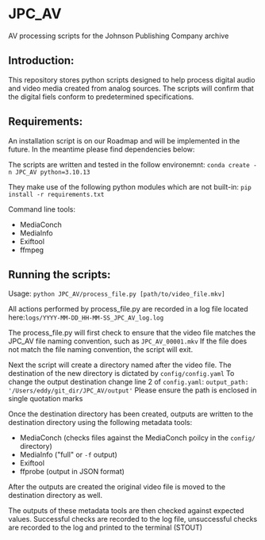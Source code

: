 # JPC_AV
AV processing scripts for the Johnson Publishing Company archive

## Introduction:
This repository stores python scripts designed to help process digital audio and video media created from analog sources. The scripts will confirm that the digital fiels conform to predetermined specifications. 

## Requirements:
An installation script is on our Roadmap and will be implemented in the future. In the meantime please find dependencies below:

The scripts are written and tested in the follow environemnt:
`conda create -n JPC_AV python=3.10.13`

They make use of the following python modules which are not built-in:
`pip install -r requirements.txt`

Command line tools:
- MediaConch
- MediaInfo
- Exiftool
- ffmpeg

## Running the scripts:

Usage:
`python JPC_AV/process_file.py [path/to/video_file.mkv]`

All actions performed by process_file.py are recorded in a log file located here:`logs/YYYY-MM-DD_HH-MM-SS_JPC_AV_log.log`

The process_file.py will first check to ensure that the video file matches the JPC_AV file naming convention, such as `JPC_AV_00001.mkv`
If the file does not match the file naming convention, the script will exit. 

Next the script will create a directory named after the video file. The destination of the new directory is dictated by `config/config.yaml`
To change the output destination change line 2 of `config.yaml`: 
`output_path: '/Users/eddy/git_dir/JPC_AV/output'`
Please ensure the path is enclosed in single quotation marks

Once the destination directory has been created, outputs are written to the destination directory using the following metadata tools:
- MediaConch (checks files against the MediaConch poilcy in the `config/` directory)
- MediaInfo ("full" or `-f` output)
- Exiftool
- ffprobe (output in JSON format)

After the outputs are created the original video file is moved to the destination directory as well. 

The outputs of these metadata tools are then checked against expected values.
Successful checks are recorded to the log file, unsuccessful checks are recorded to the log and printed to the terminal (STOUT)
